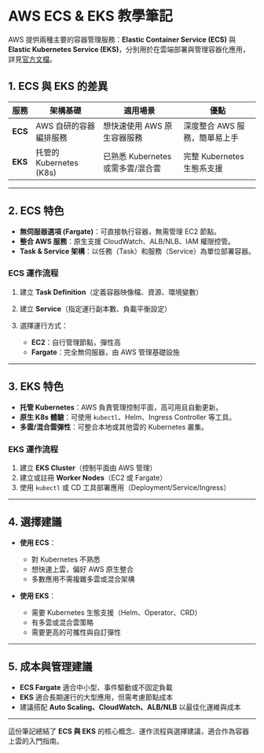 # AWS ECS & EKS 教學筆記

AWS 提供兩種主要的容器管理服務：**Elastic Container Service (ECS)** 與 **Elastic Kubernetes Service (EKS)**，分別用於在雲端部署與管理容器化應用，詳見[官方文檔](https://aws.amazon.com/tw/containers/)。

## 1. ECS 與 EKS 的差異

| 服務      | 架構基礎                 | 適用場景                    | 優點                  |
| ------- | -------------------- | ----------------------- | ------------------- |
| **ECS** | AWS 自研的容器編排服務        | 想快速使用 AWS 原生容器服務        | 深度整合 AWS 服務，簡單易上手   |
| **EKS** | 托管的 Kubernetes (K8s) | 已熟悉 Kubernetes 或需多雲/混合雲 | 完整 Kubernetes 生態系支援 |

---

## 2. ECS 特色

* **無伺服器選項 (Fargate)**：可直接執行容器，無需管理 EC2 節點。
* **整合 AWS 服務**：原生支援 CloudWatch、ALB/NLB、IAM 權限控管。
* **Task & Service 架構**：以任務（Task）和服務（Service）為單位部署容器。

### ECS 運作流程

1. 建立 **Task Definition**（定義容器映像檔、資源、環境變數）
2. 建立 **Service**（指定運行副本數、負載平衡設定）
3. 選擇運行方式：

   * **EC2**：自行管理節點，彈性高
   * **Fargate**：完全無伺服器，由 AWS 管理基礎設施

---

## 3. EKS 特色

* **托管 Kubernetes**：AWS 負責管理控制平面，高可用且自動更新。
* **原生 K8s 體驗**：可使用 `kubectl`、Helm、Ingress Controller 等工具。
* **多雲/混合雲彈性**：可整合本地或其他雲的 Kubernetes 叢集。

### EKS 運作流程

1. 建立 **EKS Cluster**（控制平面由 AWS 管理）
2. 建立或註冊 **Worker Nodes**（EC2 或 Fargate）
3. 使用 `kubectl` 或 CD 工具部署應用（Deployment/Service/Ingress）

---

## 4. 選擇建議

* **使用 ECS**：

  * 對 Kubernetes 不熟悉
  * 想快速上雲，偏好 AWS 原生整合
  * 多數應用不需複雜多雲或混合架構
* **使用 EKS**：

  * 需要 Kubernetes 生態支援（Helm、Operator、CRD）
  * 有多雲或混合雲策略
  * 需要更高的可攜性與自訂彈性

---

## 5. 成本與管理建議

* **ECS Fargate** 適合中小型、事件驅動或不固定負載
* **EKS** 適合長期運行的大型應用，但需考慮節點成本
* 建議搭配 **Auto Scaling、CloudWatch、ALB/NLB** 以最佳化運維與成本

---

這份筆記總結了 **ECS 與 EKS** 的核心概念、運作流程與選擇建議，適合作為容器上雲的入門指南。

